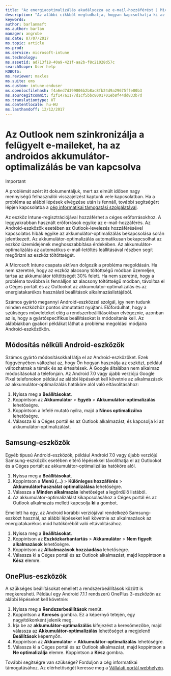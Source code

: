 ```yaml
---
title: "Az energiaoptimalizálás akadályozza az e-mail-hozzáférést | Microsoft Docs"
description: "Az alábbi cikkből megtudhatja, hogyan kapcsolhatja ki az androidos energiaoptimalizálást, hogy biztosan hozzáférhessen a levelezéséhez."
keywords: 
author: barlanmsft
ms.author: barlan
manager: angrobe
ms.date: 07/07/2017
ms.topic: article
ms.prod: 
ms.service: microsoft-intune
ms.technology: 
ms.assetid: ad713f18-40a9-421f-aa2b-f8c21028d57c
searchScope: User help
ROBOTS: 
ms.reviewer: maxles
ms.suite: ems
ms.custom: intune-enduser
ms.openlocfilehash: f4a6ed7d399806b2b8ac8fb24d9a29675ffe00b3
ms.sourcegitcommit: f2f147a1177d1cf5bbc8001701eb8f44dd833b7d
ms.translationtype: HT
ms.contentlocale: hu-HU
ms.lasthandoff: 12/12/2017
---
```

# <a name="outlook-wont-sync-managed-email-when-battery-optimization-for-android-is-turned-on"></a>Az Outlook nem szinkronizálja a felügyelt e-maileket, ha az androidos akkumulátor-optimalizálás be van kapcsolva

> [!IMPORTANT]
> A problémát azért itt dokumentáljuk, mert az elmúlt időben nagy mennyiségű felhasználói visszajelzést kaptunk vele kapcsolatban. Ha a probléma az alábbi lépések elvégzése után is fennáll, további segítségért lépjen kapcsolatba a [cég informatikai támogatási szolgálatával](https://portal.manage.microsoft.com#HelpDeskDialog).

Az eszköz Intune-regisztrációjával hozzáférhet a céges erőforrásokhoz. A leggyakrabban használt erőforrások egyike az e-mail-hozzáférés. Az Android-eszközök esetében az Outlook-levelezés hozzáférésével kapcsolatos hibák egyike az akkumulátor-optimalizálás bekapcsolása során jelentkezett. Az akkumulátor-optimalizálás automatikusan bekapcsolhat az eszköz üzemidejének meghosszabbítása érdekében. Az akkumulátor-optimalizálás az automatikus e-mail-letöltés leállításával részben segít megőrizni az eszköz töltöttségét.

A Microsoft Intune csapata aktívan dolgozik a probléma megoldásán. Ha nem szeretné, hogy az eszköz alacsony töltöttségű módban üzemeljen, tartsa az akkumulátor töltöttségét 30% felett. Ha nem szeretné, hogy a probléma továbbra is fennálljon az alacsony töltöttségű módban, távolítsa el a Céges portált és az Outlookot az akkumulátor-optimalizálás és az energiatakarékos használati beállítások alkalmazáslistájából.

Számos gyártó megannyi Android-eszközzel szolgál, így nem tudunk minden eszközhöz pontos útmutatást nyújtani. Előfordulhat, hogy a szükséges műveleteket elég a rendszerbeállításokban elvégeznie, azonban az is, hogy a gyártóspecifikus beállításokat is módosítania kell. Az alábbiakban gyakori példákat láthat a probléma megoldási módjaira Android-eszközökön.

## <a name="unmodified-android-devices"></a>Módosítás nélküli Android-eszközök

Számos gyártó módosításokkal látja el az Android-eszközöket. Ezek függvényében változhat az, hogy Ön hogyan használja az eszközt, például változhatnak a témák és az értesítések. A Google általában nem alkalmaz módosításokat a telefonjain. Az Android 7.0 vagy újabb verziójú Google Pixel telefonokon például az alábbi lépéseket kell követnie az alkalmazások az akkumulátor-optimalizálás hatóköre alól való eltávolításához:

1. Nyissa meg a **Beállításokat**.
2. Koppintson az **Akkumulátor** > **Egyéb** > **Akkumulátor-optimalizálás** lehetőségre.
3. Koppintson a lefelé mutató nyílra, majd a **Nincs optimalizálva** lehetőségre.
4. Válassza ki a Céges portál és az Outlook alkalmazást, és kapcsolja ki az akkumulátor-optimalizálást.

## <a name="samsung-devices"></a>Samsung-eszközök

Egyéb típusú Android-eszközök, például Android 7.0 vagy újabb verziójú Samsung-eszközök esetében eltérő lépésekkel távolíthatja el az Outlookot és a Céges portált az akkumulátor-optimalizálás hatóköre alól.

1. Nyissa meg a **Beállításokat**.
2. Koppintson a **Menü (...)**  > **Különleges hozzáférés** > **Akkumulátorhasználat optimalizálása** lehetőségre.
3. Válassza a **Minden alkalmazás** lehetőséget a legördülő listából.
4. Az akkumulátor-optimalizálást kikapcsolásához a Céges portál és az Outlook alkalmazás mellett kapcsolja **ki** a gombot.

Emellett ha egy, az Android korábbi verziójával rendelkező Samsung-eszközt használ, az alábbi lépéseket kell követnie az alkalmazások az energiatakarékos mód hatóköréből való eltávolításához.

1. Nyissa meg a **Beállításokat**.
2. Koppintson az **Eszközkarbantartás** > **Akkumulátor** > **Nem figyelt alkalmazások** lehetőségre.
3. Koppintson az **Alkalmazások hozzáadása** lehetőségre.
4. Válassza ki a Céges portál és az Outlook alkalmazást, majd koppintson a **Kész** elemre.

## <a name="oneplus-devices"></a>OnePlus-eszközök

A szükséges beállításokat emellett a rendszerbeállítások között is megkeresheti. Például egy Android 7.1.1 rendszerű OnePlus 3-eszközön az alábbi lépéseket kell követnie: 

1. Nyissa meg a **Rendszerbeállítások** menüt. 
2. Koppintson a **Keresés** gombra. Ez a képernyő tetején, egy nagyítóikonként jelenik meg. 
3. Írja be az **akkumulátor-optimalizálás** kifejezést a keresőmezőbe, majd válassza az **Akkumulátor-optimalizálás** lehetőséget a megjelenő **Beállítások** képernyőn. 
4. Koppintson az **Akkumulátor** > **Akkumulátor-optimalizálás** lehetőségre.
5. Válassza ki a Céges portál és az Outlook alkalmazást, majd koppintson a **Ne optimalizálja** elemre. Koppintson a **Kész** gombra.

<!--On a OnePlus 5 device with Android 7.1.1, you would follow these steps to remove these apps from battery optimization:
1. Open **Settings**.
2. Tap **Battery** > **Battery optimization**.
3. Select the Company Portal and Outlook apps, then select **Don’t optimize**. Tap **Done**.-->

További segítségre van szüksége? Forduljon a cég informatikai támogatásához. Az elérhetőségét keresse meg a [Vállalati portál webhelyén](https://portal.manage.microsoft.com#HelpDeskDialog).
